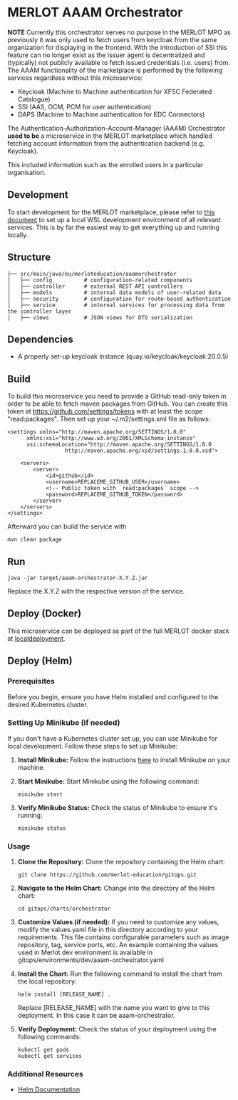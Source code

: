 # MERLOT AAAM Orchestrator

**NOTE** Currently this orchestrator serves no purpose in the MERLOT MPO as previously it was only used to fetch users from keycloak from the same organization for displaying in the frontend.
With the introduction of SSI this feature can no longer exist as the issuer agent is decentralized and (typically) not publicly available to fetch issued credentials (i.e. users) from.
The AAAM functionality of the marketplace is performed by the following services regardless without this microservice:
- Keycloak (Machine to Machine authentication for XFSC Federated Catalogue)
- SSI (AAS, OCM, PCM for user authentication)
- DAPS (Machine to Machine authentication for EDC Connectors)

The Authentication-Authorization-Account-Manager (AAAM) Orchestrator **used to be** a microservice in the MERLOT marketplace
which handled fetching account information from the authentication backend (e.g. Keycloak).

This included information such as the enrolled users in a particular organisation.

## Development

To start development for the MERLOT marketplace, please refer to [this document](https://github.com/merlot-education/.github/blob/main/Docs/DevEnv.md)
to set up a local WSL development environment of all relevant services.
This is by far the easiest way to get everything up and running locally.

## Structure

```
├── src/main/java/eu/merloteducation/aaamorchestrator
│   ├── config          # configuration-related components
│   ├── controller      # external REST API controllers
│   ├── models          # internal data models of user-related data
│   ├── security        # configuration for route-based authentication
│   ├── service         # internal services for processing data from the controller layer
│   ├── views           # JSON views for DTO serialization
```

## Dependencies
- A properly set-up keycloak instance (quay.io/keycloak/keycloak:20.0.5)

## Build

To build this microservice you need to provide a GitHub read-only token in order to be able to fetch maven packages from
GitHub. You can create this token at https://github.com/settings/tokens with at least the scope "read:packages".
Then set up your ~/.m2/settings.xml file as follows:

    <settings xmlns="http://maven.apache.org/SETTINGS/1.0.0"
          xmlns:xsi="http://www.w3.org/2001/XMLSchema-instance"
          xsi:schemaLocation="http://maven.apache.org/SETTINGS/1.0.0
                      http://maven.apache.org/xsd/settings-1.0.0.xsd">

        <servers>
            <server>
                <id>github</id>
                <username>REPLACEME_GITHUB_USER</username>
                <!-- Public token with `read:packages` scope -->
                <password>REPLACEME_GITHUB_TOKEN</password>
            </server>
        </servers>
    </settings>

Afterward you can build the service with

    mvn clean package

## Run

    java -jar target/aaam-orchestrator-X.Y.Z.jar

Replace the X.Y.Z with the respective version of the service.

## Deploy (Docker)

This microservice can be deployed as part of the full MERLOT docker stack at
[localdeployment](https://github.com/merlot-education/localdeployment).

## Deploy (Helm)
### Prerequisites
Before you begin, ensure you have Helm installed and configured to the desired Kubernetes cluster.

### Setting Up Minikube (if needed)
If you don't have a Kubernetes cluster set up, you can use Minikube for local development. Follow these steps to set up Minikube:

1. **Install Minikube:**
   Follow the instructions [here](https://minikube.sigs.k8s.io/docs/start/) to install Minikube on your machine.

2. **Start Minikube:**
   Start Minikube using the following command:
   ```
   minikube start
   ```
3. **Verify Minikube Status:**
   Check the status of Minikube to ensure it's running:   
   ```
   minikube status
   ```

### Usage
1. **Clone the Repository:**
   Clone the repository containing the Helm chart:
   ```
   git clone https://github.com/merlot-education/gitops.git
   ```

2. **Navigate to the Helm Chart:**
   Change into the directory of the Helm chart:
   ```
   cd gitops/charts/orchestrator
   ```

3. **Customize Values (if needed):**
   If you need to customize any values, modify the values.yaml file in this directory according to your requirements. This file contains configurable parameters such as image repository, tag, service ports, etc. An example containing the values used in Merlot dev environment is available in gitops/environments/dev/aaam-orchestrator.yaml

4. **Install the Chart:**
   Run the following command to install the chart from the local repository:
   ```
   helm install [RELEASE_NAME] .
   ```
   Replace [RELEASE_NAME] with the name you want to give to this deployment. In this case it can be aaam-orchestrator.

5. **Verify Deployment:**
   Check the status of your deployment using the following commands:
   ```
   kubectl get pods
   kubectl get services
   ```

### Additional Resources 
- [Helm Documentation](https://helm.sh/docs/)

